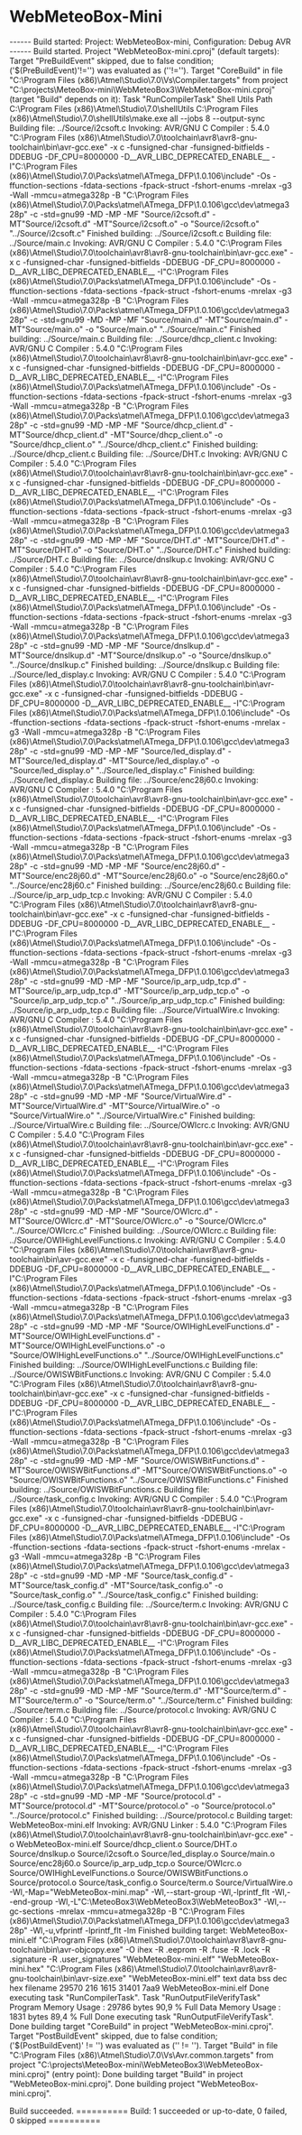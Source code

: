 # WebMeteoBox-Mini

------ Build started: Project: WebMeteoBox-mini, Configuration: Debug AVR ------
Build started.
Project "WebMeteoBox-mini.cproj" (default targets):
Target "PreBuildEvent" skipped, due to false condition; ('$(PreBuildEvent)'!='') was evaluated as (''!='').
Target "CoreBuild" in file "C:\Program Files (x86)\Atmel\Studio\7.0\Vs\Compiler.targets" from project "C:\projects\MeteoBox-mini\WebMeteoBox3\WebMeteoBox-mini.cproj" (target "Build" depends on it):
	Task "RunCompilerTask"
		Shell Utils Path C:\Program Files (x86)\Atmel\Studio\7.0\shellUtils
		C:\Program Files (x86)\Atmel\Studio\7.0\shellUtils\make.exe all --jobs 8 --output-sync 
		Building file: ../Source/i2csoft.c
		Invoking: AVR/GNU C Compiler : 5.4.0
		"C:\Program Files (x86)\Atmel\Studio\7.0\toolchain\avr8\avr8-gnu-toolchain\bin\avr-gcc.exe"  -x c -funsigned-char -funsigned-bitfields -DDEBUG -DF_CPU=8000000 -D__AVR_LIBC_DEPRECATED_ENABLE__  -I"C:\Program Files (x86)\Atmel\Studio\7.0\Packs\atmel\ATmega_DFP\1.0.106\include"  -Os -ffunction-sections -fdata-sections -fpack-struct -fshort-enums -mrelax -g3 -Wall -mmcu=atmega328p -B "C:\Program Files (x86)\Atmel\Studio\7.0\Packs\atmel\ATmega_DFP\1.0.106\gcc\dev\atmega328p" -c -std=gnu99 -MD -MP -MF "Source/i2csoft.d" -MT"Source/i2csoft.d" -MT"Source/i2csoft.o"   -o "Source/i2csoft.o" "../Source/i2csoft.c" 
		Finished building: ../Source/i2csoft.c
		Building file: ../Source/main.c
		Invoking: AVR/GNU C Compiler : 5.4.0
		"C:\Program Files (x86)\Atmel\Studio\7.0\toolchain\avr8\avr8-gnu-toolchain\bin\avr-gcc.exe"  -x c -funsigned-char -funsigned-bitfields -DDEBUG -DF_CPU=8000000 -D__AVR_LIBC_DEPRECATED_ENABLE__  -I"C:\Program Files (x86)\Atmel\Studio\7.0\Packs\atmel\ATmega_DFP\1.0.106\include"  -Os -ffunction-sections -fdata-sections -fpack-struct -fshort-enums -mrelax -g3 -Wall -mmcu=atmega328p -B "C:\Program Files (x86)\Atmel\Studio\7.0\Packs\atmel\ATmega_DFP\1.0.106\gcc\dev\atmega328p" -c -std=gnu99 -MD -MP -MF "Source/main.d" -MT"Source/main.d" -MT"Source/main.o"   -o "Source/main.o" "../Source/main.c" 
		Finished building: ../Source/main.c
		Building file: ../Source/dhcp_client.c
		Invoking: AVR/GNU C Compiler : 5.4.0
		"C:\Program Files (x86)\Atmel\Studio\7.0\toolchain\avr8\avr8-gnu-toolchain\bin\avr-gcc.exe"  -x c -funsigned-char -funsigned-bitfields -DDEBUG -DF_CPU=8000000 -D__AVR_LIBC_DEPRECATED_ENABLE__  -I"C:\Program Files (x86)\Atmel\Studio\7.0\Packs\atmel\ATmega_DFP\1.0.106\include"  -Os -ffunction-sections -fdata-sections -fpack-struct -fshort-enums -mrelax -g3 -Wall -mmcu=atmega328p -B "C:\Program Files (x86)\Atmel\Studio\7.0\Packs\atmel\ATmega_DFP\1.0.106\gcc\dev\atmega328p" -c -std=gnu99 -MD -MP -MF "Source/dhcp_client.d" -MT"Source/dhcp_client.d" -MT"Source/dhcp_client.o"   -o "Source/dhcp_client.o" "../Source/dhcp_client.c" 
		Finished building: ../Source/dhcp_client.c
		Building file: ../Source/DHT.c
		Invoking: AVR/GNU C Compiler : 5.4.0
		"C:\Program Files (x86)\Atmel\Studio\7.0\toolchain\avr8\avr8-gnu-toolchain\bin\avr-gcc.exe"  -x c -funsigned-char -funsigned-bitfields -DDEBUG -DF_CPU=8000000 -D__AVR_LIBC_DEPRECATED_ENABLE__  -I"C:\Program Files (x86)\Atmel\Studio\7.0\Packs\atmel\ATmega_DFP\1.0.106\include"  -Os -ffunction-sections -fdata-sections -fpack-struct -fshort-enums -mrelax -g3 -Wall -mmcu=atmega328p -B "C:\Program Files (x86)\Atmel\Studio\7.0\Packs\atmel\ATmega_DFP\1.0.106\gcc\dev\atmega328p" -c -std=gnu99 -MD -MP -MF "Source/DHT.d" -MT"Source/DHT.d" -MT"Source/DHT.o"   -o "Source/DHT.o" "../Source/DHT.c" 
		Finished building: ../Source/DHT.c
		Building file: ../Source/dnslkup.c
		Invoking: AVR/GNU C Compiler : 5.4.0
		"C:\Program Files (x86)\Atmel\Studio\7.0\toolchain\avr8\avr8-gnu-toolchain\bin\avr-gcc.exe"  -x c -funsigned-char -funsigned-bitfields -DDEBUG -DF_CPU=8000000 -D__AVR_LIBC_DEPRECATED_ENABLE__  -I"C:\Program Files (x86)\Atmel\Studio\7.0\Packs\atmel\ATmega_DFP\1.0.106\include"  -Os -ffunction-sections -fdata-sections -fpack-struct -fshort-enums -mrelax -g3 -Wall -mmcu=atmega328p -B "C:\Program Files (x86)\Atmel\Studio\7.0\Packs\atmel\ATmega_DFP\1.0.106\gcc\dev\atmega328p" -c -std=gnu99 -MD -MP -MF "Source/dnslkup.d" -MT"Source/dnslkup.d" -MT"Source/dnslkup.o"   -o "Source/dnslkup.o" "../Source/dnslkup.c" 
		Finished building: ../Source/dnslkup.c
		Building file: ../Source/led_display.c
		Invoking: AVR/GNU C Compiler : 5.4.0
		"C:\Program Files (x86)\Atmel\Studio\7.0\toolchain\avr8\avr8-gnu-toolchain\bin\avr-gcc.exe"  -x c -funsigned-char -funsigned-bitfields -DDEBUG -DF_CPU=8000000 -D__AVR_LIBC_DEPRECATED_ENABLE__  -I"C:\Program Files (x86)\Atmel\Studio\7.0\Packs\atmel\ATmega_DFP\1.0.106\include"  -Os -ffunction-sections -fdata-sections -fpack-struct -fshort-enums -mrelax -g3 -Wall -mmcu=atmega328p -B "C:\Program Files (x86)\Atmel\Studio\7.0\Packs\atmel\ATmega_DFP\1.0.106\gcc\dev\atmega328p" -c -std=gnu99 -MD -MP -MF "Source/led_display.d" -MT"Source/led_display.d" -MT"Source/led_display.o"   -o "Source/led_display.o" "../Source/led_display.c" 
		Finished building: ../Source/led_display.c
		Building file: ../Source/enc28j60.c
		Invoking: AVR/GNU C Compiler : 5.4.0
		"C:\Program Files (x86)\Atmel\Studio\7.0\toolchain\avr8\avr8-gnu-toolchain\bin\avr-gcc.exe"  -x c -funsigned-char -funsigned-bitfields -DDEBUG -DF_CPU=8000000 -D__AVR_LIBC_DEPRECATED_ENABLE__  -I"C:\Program Files (x86)\Atmel\Studio\7.0\Packs\atmel\ATmega_DFP\1.0.106\include"  -Os -ffunction-sections -fdata-sections -fpack-struct -fshort-enums -mrelax -g3 -Wall -mmcu=atmega328p -B "C:\Program Files (x86)\Atmel\Studio\7.0\Packs\atmel\ATmega_DFP\1.0.106\gcc\dev\atmega328p" -c -std=gnu99 -MD -MP -MF "Source/enc28j60.d" -MT"Source/enc28j60.d" -MT"Source/enc28j60.o"   -o "Source/enc28j60.o" "../Source/enc28j60.c" 
		Finished building: ../Source/enc28j60.c
		Building file: ../Source/ip_arp_udp_tcp.c
		Invoking: AVR/GNU C Compiler : 5.4.0
		"C:\Program Files (x86)\Atmel\Studio\7.0\toolchain\avr8\avr8-gnu-toolchain\bin\avr-gcc.exe"  -x c -funsigned-char -funsigned-bitfields -DDEBUG -DF_CPU=8000000 -D__AVR_LIBC_DEPRECATED_ENABLE__  -I"C:\Program Files (x86)\Atmel\Studio\7.0\Packs\atmel\ATmega_DFP\1.0.106\include"  -Os -ffunction-sections -fdata-sections -fpack-struct -fshort-enums -mrelax -g3 -Wall -mmcu=atmega328p -B "C:\Program Files (x86)\Atmel\Studio\7.0\Packs\atmel\ATmega_DFP\1.0.106\gcc\dev\atmega328p" -c -std=gnu99 -MD -MP -MF "Source/ip_arp_udp_tcp.d" -MT"Source/ip_arp_udp_tcp.d" -MT"Source/ip_arp_udp_tcp.o"   -o "Source/ip_arp_udp_tcp.o" "../Source/ip_arp_udp_tcp.c" 
		Finished building: ../Source/ip_arp_udp_tcp.c
		Building file: ../Source/VirtualWire.c
		Invoking: AVR/GNU C Compiler : 5.4.0
		"C:\Program Files (x86)\Atmel\Studio\7.0\toolchain\avr8\avr8-gnu-toolchain\bin\avr-gcc.exe"  -x c -funsigned-char -funsigned-bitfields -DDEBUG -DF_CPU=8000000 -D__AVR_LIBC_DEPRECATED_ENABLE__  -I"C:\Program Files (x86)\Atmel\Studio\7.0\Packs\atmel\ATmega_DFP\1.0.106\include"  -Os -ffunction-sections -fdata-sections -fpack-struct -fshort-enums -mrelax -g3 -Wall -mmcu=atmega328p -B "C:\Program Files (x86)\Atmel\Studio\7.0\Packs\atmel\ATmega_DFP\1.0.106\gcc\dev\atmega328p" -c -std=gnu99 -MD -MP -MF "Source/VirtualWire.d" -MT"Source/VirtualWire.d" -MT"Source/VirtualWire.o"   -o "Source/VirtualWire.o" "../Source/VirtualWire.c" 
		Finished building: ../Source/VirtualWire.c
		Building file: ../Source/OWIcrc.c
		Invoking: AVR/GNU C Compiler : 5.4.0
		"C:\Program Files (x86)\Atmel\Studio\7.0\toolchain\avr8\avr8-gnu-toolchain\bin\avr-gcc.exe"  -x c -funsigned-char -funsigned-bitfields -DDEBUG -DF_CPU=8000000 -D__AVR_LIBC_DEPRECATED_ENABLE__  -I"C:\Program Files (x86)\Atmel\Studio\7.0\Packs\atmel\ATmega_DFP\1.0.106\include"  -Os -ffunction-sections -fdata-sections -fpack-struct -fshort-enums -mrelax -g3 -Wall -mmcu=atmega328p -B "C:\Program Files (x86)\Atmel\Studio\7.0\Packs\atmel\ATmega_DFP\1.0.106\gcc\dev\atmega328p" -c -std=gnu99 -MD -MP -MF "Source/OWIcrc.d" -MT"Source/OWIcrc.d" -MT"Source/OWIcrc.o"   -o "Source/OWIcrc.o" "../Source/OWIcrc.c" 
		Finished building: ../Source/OWIcrc.c
		Building file: ../Source/OWIHighLevelFunctions.c
		Invoking: AVR/GNU C Compiler : 5.4.0
		"C:\Program Files (x86)\Atmel\Studio\7.0\toolchain\avr8\avr8-gnu-toolchain\bin\avr-gcc.exe"  -x c -funsigned-char -funsigned-bitfields -DDEBUG -DF_CPU=8000000 -D__AVR_LIBC_DEPRECATED_ENABLE__  -I"C:\Program Files (x86)\Atmel\Studio\7.0\Packs\atmel\ATmega_DFP\1.0.106\include"  -Os -ffunction-sections -fdata-sections -fpack-struct -fshort-enums -mrelax -g3 -Wall -mmcu=atmega328p -B "C:\Program Files (x86)\Atmel\Studio\7.0\Packs\atmel\ATmega_DFP\1.0.106\gcc\dev\atmega328p" -c -std=gnu99 -MD -MP -MF "Source/OWIHighLevelFunctions.d" -MT"Source/OWIHighLevelFunctions.d" -MT"Source/OWIHighLevelFunctions.o"   -o "Source/OWIHighLevelFunctions.o" "../Source/OWIHighLevelFunctions.c" 
		Finished building: ../Source/OWIHighLevelFunctions.c
		Building file: ../Source/OWISWBitFunctions.c
		Invoking: AVR/GNU C Compiler : 5.4.0
		"C:\Program Files (x86)\Atmel\Studio\7.0\toolchain\avr8\avr8-gnu-toolchain\bin\avr-gcc.exe"  -x c -funsigned-char -funsigned-bitfields -DDEBUG -DF_CPU=8000000 -D__AVR_LIBC_DEPRECATED_ENABLE__  -I"C:\Program Files (x86)\Atmel\Studio\7.0\Packs\atmel\ATmega_DFP\1.0.106\include"  -Os -ffunction-sections -fdata-sections -fpack-struct -fshort-enums -mrelax -g3 -Wall -mmcu=atmega328p -B "C:\Program Files (x86)\Atmel\Studio\7.0\Packs\atmel\ATmega_DFP\1.0.106\gcc\dev\atmega328p" -c -std=gnu99 -MD -MP -MF "Source/OWISWBitFunctions.d" -MT"Source/OWISWBitFunctions.d" -MT"Source/OWISWBitFunctions.o"   -o "Source/OWISWBitFunctions.o" "../Source/OWISWBitFunctions.c" 
		Finished building: ../Source/OWISWBitFunctions.c
		Building file: ../Source/task_config.c
		Invoking: AVR/GNU C Compiler : 5.4.0
		"C:\Program Files (x86)\Atmel\Studio\7.0\toolchain\avr8\avr8-gnu-toolchain\bin\avr-gcc.exe"  -x c -funsigned-char -funsigned-bitfields -DDEBUG -DF_CPU=8000000 -D__AVR_LIBC_DEPRECATED_ENABLE__  -I"C:\Program Files (x86)\Atmel\Studio\7.0\Packs\atmel\ATmega_DFP\1.0.106\include"  -Os -ffunction-sections -fdata-sections -fpack-struct -fshort-enums -mrelax -g3 -Wall -mmcu=atmega328p -B "C:\Program Files (x86)\Atmel\Studio\7.0\Packs\atmel\ATmega_DFP\1.0.106\gcc\dev\atmega328p" -c -std=gnu99 -MD -MP -MF "Source/task_config.d" -MT"Source/task_config.d" -MT"Source/task_config.o"   -o "Source/task_config.o" "../Source/task_config.c" 
		Finished building: ../Source/task_config.c
		Building file: ../Source/term.c
		Invoking: AVR/GNU C Compiler : 5.4.0
		"C:\Program Files (x86)\Atmel\Studio\7.0\toolchain\avr8\avr8-gnu-toolchain\bin\avr-gcc.exe"  -x c -funsigned-char -funsigned-bitfields -DDEBUG -DF_CPU=8000000 -D__AVR_LIBC_DEPRECATED_ENABLE__  -I"C:\Program Files (x86)\Atmel\Studio\7.0\Packs\atmel\ATmega_DFP\1.0.106\include"  -Os -ffunction-sections -fdata-sections -fpack-struct -fshort-enums -mrelax -g3 -Wall -mmcu=atmega328p -B "C:\Program Files (x86)\Atmel\Studio\7.0\Packs\atmel\ATmega_DFP\1.0.106\gcc\dev\atmega328p" -c -std=gnu99 -MD -MP -MF "Source/term.d" -MT"Source/term.d" -MT"Source/term.o"   -o "Source/term.o" "../Source/term.c" 
		Finished building: ../Source/term.c
		Building file: ../Source/protocol.c
		Invoking: AVR/GNU C Compiler : 5.4.0
		"C:\Program Files (x86)\Atmel\Studio\7.0\toolchain\avr8\avr8-gnu-toolchain\bin\avr-gcc.exe"  -x c -funsigned-char -funsigned-bitfields -DDEBUG -DF_CPU=8000000 -D__AVR_LIBC_DEPRECATED_ENABLE__  -I"C:\Program Files (x86)\Atmel\Studio\7.0\Packs\atmel\ATmega_DFP\1.0.106\include"  -Os -ffunction-sections -fdata-sections -fpack-struct -fshort-enums -mrelax -g3 -Wall -mmcu=atmega328p -B "C:\Program Files (x86)\Atmel\Studio\7.0\Packs\atmel\ATmega_DFP\1.0.106\gcc\dev\atmega328p" -c -std=gnu99 -MD -MP -MF "Source/protocol.d" -MT"Source/protocol.d" -MT"Source/protocol.o"   -o "Source/protocol.o" "../Source/protocol.c" 
		Finished building: ../Source/protocol.c
		Building target: WebMeteoBox-mini.elf
		Invoking: AVR/GNU Linker : 5.4.0
		"C:\Program Files (x86)\Atmel\Studio\7.0\toolchain\avr8\avr8-gnu-toolchain\bin\avr-gcc.exe" -o WebMeteoBox-mini.elf  Source/dhcp_client.o Source/DHT.o Source/dnslkup.o Source/i2csoft.o Source/led_display.o Source/main.o Source/enc28j60.o Source/ip_arp_udp_tcp.o Source/OWIcrc.o Source/OWIHighLevelFunctions.o Source/OWISWBitFunctions.o Source/protocol.o Source/task_config.o Source/term.o Source/VirtualWire.o   -Wl,-Map="WebMeteoBox-mini.map" -Wl,--start-group -Wl,-lprintf_flt  -Wl,--end-group -Wl,-L"C:\MeteoBox3\WebMeteoBox3\WebMeteoBox3"  -Wl,--gc-sections -mrelax -mmcu=atmega328p -B "C:\Program Files (x86)\Atmel\Studio\7.0\Packs\atmel\ATmega_DFP\1.0.106\gcc\dev\atmega328p" -Wl,-u,vfprintf -lprintf_flt -lm  
		Finished building target: WebMeteoBox-mini.elf
		"C:\Program Files (x86)\Atmel\Studio\7.0\toolchain\avr8\avr8-gnu-toolchain\bin\avr-objcopy.exe" -O ihex -R .eeprom -R .fuse -R .lock -R .signature -R .user_signatures  "WebMeteoBox-mini.elf" "WebMeteoBox-mini.hex"
		"C:\Program Files (x86)\Atmel\Studio\7.0\toolchain\avr8\avr8-gnu-toolchain\bin\avr-size.exe" "WebMeteoBox-mini.elf"
		   text	   data	    bss	    dec	    hex	filename
		  29570	    216	   1615	  31401	   7aa9	WebMeteoBox-mini.elf
	Done executing task "RunCompilerTask".
	Task "RunOutputFileVerifyTask"
				Program Memory Usage 	:	29786 bytes   90,9 % Full
				Data Memory Usage 		:	1831 bytes   89,4 % Full
	Done executing task "RunOutputFileVerifyTask".
Done building target "CoreBuild" in project "WebMeteoBox-mini.cproj".
Target "PostBuildEvent" skipped, due to false condition; ('$(PostBuildEvent)' != '') was evaluated as ('' != '').
Target "Build" in file "C:\Program Files (x86)\Atmel\Studio\7.0\Vs\Avr.common.targets" from project "C:\projects\MeteoBox-mini\WebMeteoBox3\WebMeteoBox-mini.cproj" (entry point):
Done building target "Build" in project "WebMeteoBox-mini.cproj".
Done building project "WebMeteoBox-mini.cproj".

Build succeeded.
========== Build: 1 succeeded or up-to-date, 0 failed, 0 skipped ==========
